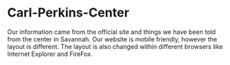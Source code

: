 # Carl-Perkins-Center
Our information came from the official site and things we have been told from the center in Savannah.
Our website is mobile friendly, however the layout is different.
The layout is also changed within different browsers like Internet Explorer and FireFox.
